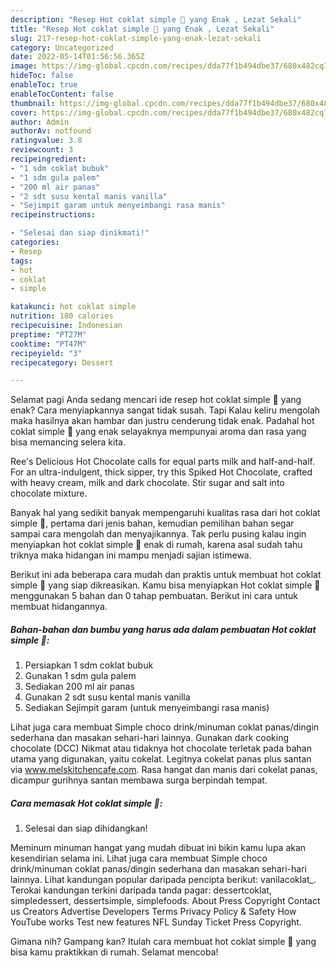 ```yaml
---
description: "Resep Hot coklat simple 🍫 yang Enak , Lezat Sekali"
title: "Resep Hot coklat simple 🍫 yang Enak , Lezat Sekali"
slug: 217-resep-hot-coklat-simple-yang-enak-lezat-sekali
category: Uncategorized
date: 2022-05-14T01:56:56.365Z
image: https://img-global.cpcdn.com/recipes/dda77f1b494dbe37/680x482cq70/hot-coklat-simple-foto-resep-utama.jpg
hideToc: false
enableToc: true
enableTocContent: false
thumbnail: https://img-global.cpcdn.com/recipes/dda77f1b494dbe37/680x482cq70/hot-coklat-simple-foto-resep-utama.jpg
cover: https://img-global.cpcdn.com/recipes/dda77f1b494dbe37/680x482cq70/hot-coklat-simple-foto-resep-utama.jpg
author: Admin
authorAv: notfound
ratingvalue: 3.8
reviewcount: 3
recipeingredient:
- "1 sdm coklat bubuk"
- "1 sdm gula palem"
- "200 ml air panas"
- "2 sdt susu kental manis vanilla"
- "Sejimpit garam untuk menyeimbangi rasa manis"
recipeinstructions:

- "Selesai dan siap dinikmati!"
categories:
- Resep
tags:
- hot
- coklat
- simple

katakunci: hot coklat simple 
nutrition: 180 calories
recipecuisine: Indonesian
preptime: "PT27M"
cooktime: "PT47M"
recipeyield: "3"
recipecategory: Dessert

---
```



Selamat pagi Anda sedang mencari ide resep hot coklat simple 🍫 yang enak? Cara menyiapkannya sangat tidak susah. Tapi Kalau keliru mengolah maka hasilnya akan hambar dan justru cenderung tidak enak. Padahal hot coklat simple 🍫 yang enak selayaknya mempunyai aroma dan rasa yang bisa memancing selera kita.


Ree&#39;s Delicious Hot Chocolate calls for equal parts milk and half-and-half. For an ultra-indulgent, thick sipper, try this Spiked Hot Chocolate, crafted with heavy cream, milk and dark chocolate. Stir sugar and salt into chocolate mixture.

Banyak hal yang sedikit banyak mempengaruhi kualitas rasa dari hot coklat simple 🍫, pertama dari jenis bahan, kemudian pemilihan bahan segar sampai cara mengolah dan menyajikannya. Tak perlu pusing kalau ingin menyiapkan hot coklat simple 🍫 enak di rumah, karena asal sudah tahu triknya maka hidangan ini mampu menjadi sajian istimewa.


Berikut ini ada beberapa cara mudah dan praktis untuk membuat hot coklat simple 🍫 yang siap dikreasikan. Kamu bisa menyiapkan Hot coklat simple 🍫 menggunakan 5 bahan dan 0 tahap pembuatan. Berikut ini cara untuk membuat hidangannya.

<!--inarticleads1-->

##### Bahan-bahan dan bumbu yang harus ada dalam pembuatan Hot coklat simple 🍫:

1. Persiapkan 1 sdm coklat bubuk
1. Gunakan 1 sdm gula palem
1. Sediakan 200 ml air panas
1. Gunakan 2 sdt susu kental manis vanilla
1. Sediakan Sejimpit garam (untuk menyeimbangi rasa manis)


Lihat juga cara membuat Simple choco drink/minuman coklat panas/dingin sederhana dan masakan sehari-hari lainnya. Gunakan dark cooking chocolate (DCC) Nikmat atau tidaknya hot chocolate terletak pada bahan utama yang digunakan, yaitu cokelat. Legitnya cokelat panas plus santan via www.melskitchencafe.com. Rasa hangat dan manis dari cokelat panas, dicampur gurihnya santan membawa surga berpindah tempat. 

<!--inarticleads2-->

##### Cara memasak Hot coklat simple 🍫:


1. Selesai dan siap dihidangkan!

Meminum minuman hangat yang mudah dibuat ini bikin kamu lupa akan kesendirian selama ini. Lihat juga cara membuat Simple choco drink/minuman coklat panas/dingin sederhana dan masakan sehari-hari lainnya. Lihat kandungan popular daripada pencipta berikut: vanilacoklat_. Terokai kandungan terkini daripada tanda pagar: dessertcoklat, simpledessert, dessertsimple, simplefoods. About Press Copyright Contact us Creators Advertise Developers Terms Privacy Policy &amp; Safety How YouTube works Test new features NFL Sunday Ticket Press Copyright. 

Gimana nih? Gampang kan? Itulah cara membuat hot coklat simple 🍫 yang bisa kamu praktikkan di rumah. Selamat mencoba!
